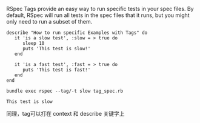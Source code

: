 RSpec Tags provide an easy way to run specific tests in your spec files. By default, RSpec will run all tests in the spec files that it runs, but you might only need to run a subset of them. 

```
describe "How to run specific Examples with Tags" do
   it 'is a slow test', :slow = > true do
      sleep 10
      puts 'This test is slow!'
   end

   it 'is a fast test', :fast = > true do
      puts 'This test is fast!'
   end
end
```

```
bundle exec rspec --tag/-t slow tag_spec.rb

This test is slow
```

同理，tag可以打在 context 和 describe 关键字上 
